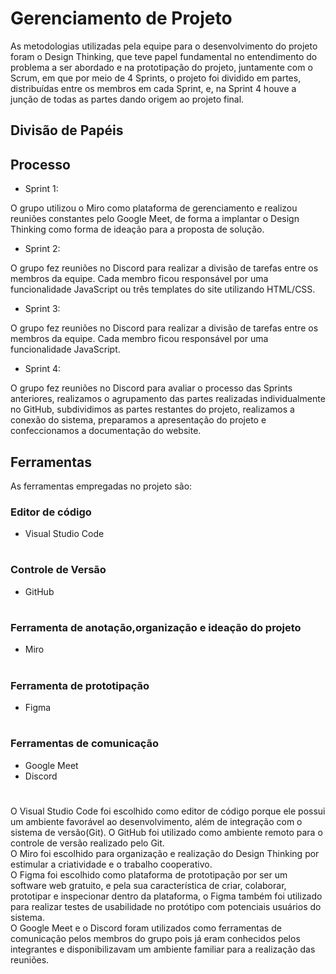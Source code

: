 # Gerenciamento de Projeto

As metodologias utilizadas pela equipe para o desenvolvimento do projeto foram o Design Thinking, que teve papel fundamental no entendimento do problema a ser abordado e na prototipação do projeto, juntamente com o Scrum, em que por meio de 4 Sprints, o projeto foi dividido em partes, distribuídas entre os membros em cada Sprint, e, na Sprint 4 houve a junção de todas as partes dando origem ao projeto final.

## Divisão de Papéis



## Processo

- Sprint 1: 

O grupo utilizou o Miro como plataforma de gerenciamento e realizou reuniões constantes pelo Google Meet, de forma a implantar o Design Thinking como forma de ideação para a proposta de solução.

- Sprint 2:

O grupo fez reuniões no Discord para realizar a divisão de tarefas entre os membros da equipe. Cada membro ficou responsável por uma funcionalidade JavaScript ou três templates do site utilizando HTML/CSS. 

- Sprint 3:

O grupo fez reuniões no Discord para realizar a divisão de tarefas entre os membros da equipe. Cada membro ficou responsável por uma funcionalidade JavaScript.

- Sprint 4:

O grupo fez reuniões no Discord para avaliar o processo das Sprints anteriores, realizamos o agrupamento das partes realizadas individualmente no GitHub, subdividimos as partes restantes do projeto, realizamos a conexão do sistema, preparamos a apresentação do projeto e confeccionamos a documentação do website.

## Ferramentas

As ferramentas empregadas no projeto são:

### Editor de código
- Visual Studio Code
#
### Controle de Versão
- GitHub
#
### Ferramenta de anotação,organização e ideação do projeto
- Miro
#
### Ferramenta de prototipação
- Figma
#
### Ferramentas de comunicação
- Google Meet
- Discord
#

O Visual Studio Code foi escolhido como editor de código porque ele possui
um ambiente favorável ao desenvolvimento, além de integração com o
sistema de versão(Git). O GitHub foi utilizado como ambiente remoto para o 
controle de versão realizado pelo Git. </br>
O Miro foi escolhido para organização e realização do Design Thinking por 
estimular a criatividade e o trabalho cooperativo. </br>
O Figma foi escolhido como plataforma de prototipação por ser um software web
gratuito, e pela sua característica de criar, colaborar, prototipar e inspecionar
dentro da plataforma, o Figma também foi utilizado para realizar testes de usabilidade
no protótipo com potenciais usuários do sistema. </br>
O Google Meet e o Discord foram utilizados como ferramentas de comunicação pelos membros 
do grupo pois já eram conhecidos pelos integrantes e disponibilizavam um ambiente familiar
para a realização das reuniões. </br>
